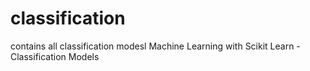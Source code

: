 # classification
contains all classification modesl
Machine Learning with Scikit Learn - Classification Models
